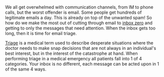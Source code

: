 We all get overwhelmed with communication channels, from IM to phone calls, but the worst offender is email. Some people get hundreds of legitimate emails a day. This is already on top of the unwanted spam! So how do we make the most out of cutting through email to [inbox zero](http://www.43folders.com/izero) and getting to only the messages that need attention. When the inbox gets too long, then it is time for email triage.

[Triage](http://en.wikipedia.org/wiki/Triage) is a medical term used to describe desperate situations where the doctor needs to make snap decisions that are not always in an individual's best interest, but in the interest of the catastrophe at hand. When performing triage in a medical emergency all patients fall into 1 of 4 categories. Your inbox is no different, each message can be acted upon in 1 of the same 4 ways.